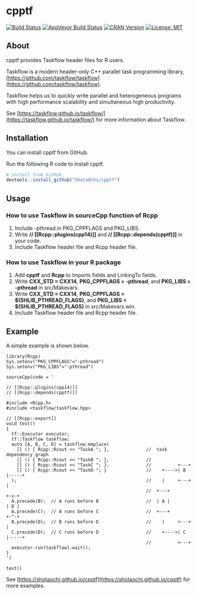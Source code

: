 # cpptf

[![Build Status](https://travis-ci.org/ShotaOchi/cpptf.svg?branch=master)](https://travis-ci.org/ShotaOchi/cpptf)
[![AppVeyor Build Status](https://ci.appveyor.com/api/projects/status/github/ShotaOchi/cpptf?branch=master&svg=true)](https://ci.appveyor.com/project/ShotaOchi/cpptf)
[![CRAN Version](https://www.r-pkg.org/badges/version/cpptf)](https://cran.r-project.org/package=cpptf)
[![License: MIT](https://img.shields.io/badge/License-MIT-yellow.svg)](https://opensource.org/licenses/MIT)

## About

cpptf provides Taskflow header files for R users.

Taskflow is a modern header-only C++ parallel task programming library, [https://github.com/taskflow/taskflow](https://github.com/taskflow/taskflow). 

Taskflow helps us to quickly write parallel and heterogeneous programs with high performance scalability and simultaneous high productivity.

See [https://taskflow.github.io/taskflow/](https://taskflow.github.io/taskflow/) for more information about Taskflow.

## Installation
You can install cpptf from GitHub.

Run the following R code to install cpptf.
```r
# install from GitHub
devtools::install_github("ShotaOchi/cpptf")
```

## Usage

### How to use Taskflow in sourceCpp function of Rcpp

1. Include -pthread in PKG_CPPFLAGS and PKG_LIBS.
1. Write **// [[Rcpp::plugins(cpp14)]]** and **// [[Rcpp::depends(cpptf)]]** in your code.
1. Include Taskflow header file and Rcpp header file.

### How to use Taskflow in your R package

1. Add **cpptf** and **Rcpp** to Imports fields and LinkingTo fields.
1. Write **CXX_STD = CXX14**, **PKG_CPPFLAGS = -pthread**, and **PKG_LIBS = -pthread** in src/Makevars.
1. Write **CXX_STD = CXX14**, **PKG_CPPFLAGS = $(SHLIB_PTHREAD_FLAGS)**, and **PKG_LIBS = $(SHLIB_PTHREAD_FLAGS)** in src/Makevars.win.
1. Include Taskflow header file and Rcpp header file.

## Example
A simple example is shown below.
```
library(Rcpp)
Sys.setenv("PKG_CPPFLAGS"="-pthread")
Sys.setenv("PKG_LIBS"="-pthread")

sourceCpp(code = '

// [[Rcpp::plugins(cpp14)]]
// [[Rcpp::depends(cpptf)]]

#include <Rcpp.h>
#include <taskflow/taskflow.hpp>

// [[Rcpp::export]]
void test()
{
  tf::Executor executor;
  tf::Taskflow taskflow;
  auto [A, B, C, D] = taskflow.emplace(
    [] () { Rcpp::Rcout << "TaskA "; },              //  task dependency graph
    [] () { Rcpp::Rcout << "TaskB "; },              // 
    [] () { Rcpp::Rcout << "TaskC "; },              //          +---+          
    [] () { Rcpp::Rcout << "TaskD "; }               //    +---->| B |-----+   
  );                                                 //    |     +---+     |
                                                     //  +---+           +-v-+ 
  A.precede(B);  // A runs before B                  //  | A |           | D | 
  A.precede(C);  // A runs before C                  //  +---+           +-^-+ 
  B.precede(D);  // B runs before D                  //    |     +---+     |    
  C.precede(D);  // C runs before D                  //    +---->| C |-----+    
                                                     //          +---+          
  executor.run(taskflow).wait();
}
')

test()
```

See [https://shotaochi.github.io/cpptf](https://shotaochi.github.io/cpptf) for more examples.